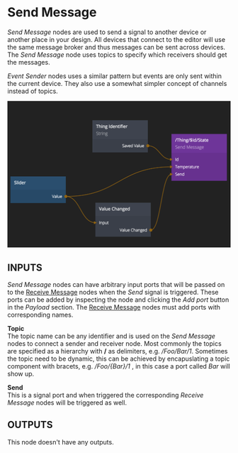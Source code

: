 # Send Message
_Send Message_ nodes are used to send a signal to another device or another place in your design. All devices that connect to the editor will
use the same message broker and thus messages can be sent across devices. The _Send Message_ node uses topics to specify which receivers should get
the messages.

_Event Sender_ nodes uses a similar pattern but events are only sent within the current device. They also use a
somewhat simpler concept of channels instead of topics.

![](send-message.png)

<div class = "node-inputs">

## INPUTS
_Send Message_ nodes can have arbitrary input ports that will be passed on to the
[Receive Message][0] nodes when the _Send_ signal is triggered. These ports can be added by
inspecting the node and clicking the _Add port_ button in the _Payload_ section. The [Receive Message][0] nodes
must add ports with corresponding names.

**Topic**  
The topic name can be any identifier and is used on the _Send Message_ nodes to connect a sender and receiver node. Most commonly
the topics are specified as a hierarchy with **/** as delimiters, e.g. _/Foo/Bar/1_. Sometimes the topic need to be dynamic, this can be
achieved by encapuslating a topic component with bracets, e.g. _/Foo/{Bar}/1_ , in this case a port called _Bar_ will show up.

**Send**  
This is a signal port and when triggered the corresponding _Receive Message_ nodes will be triggered as well.

</div>

<div class = "node-inputs">

## OUTPUTS
This node doesn't have any outputs.

</div>

[0]: ./receive-message
